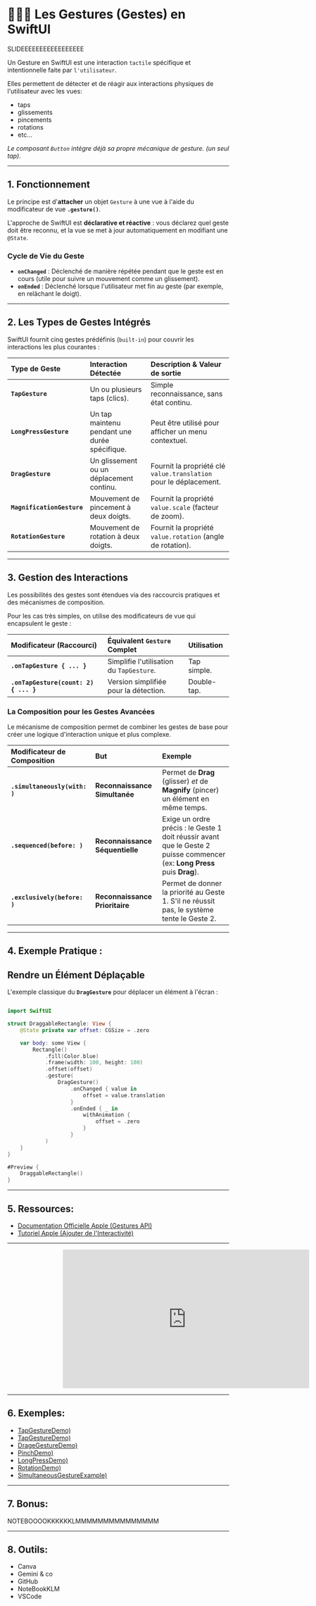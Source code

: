 # 📱👈🏻  Les Gestures (Gestes) en SwiftUI
SLIDEEEEEEEEEEEEEEEEE

Un Gesture en SwiftUI est une interaction `tactile` spécifique et intentionnelle faite par `l'utilisateur`.  

Elles permettent de détecter et de réagir aux interactions physiques de l'utilisateur avec les vues:  
- taps
- glissements
- pincements
- rotations
- etc...

*Le composant `Button` intègre déjà sa propre mécanique de gesture. (un seul tap)*.  

---

## 1. Fonctionnement
Le principe est d'**attacher** un objet `Gesture` à une vue à l'aide du modificateur de vue **`.gesture()`**.

L'approche de SwiftUI est **déclarative et réactive** : vous déclarez quel geste doit être reconnu, et la vue se met à jour automatiquement en modifiant une `@State`.

### Cycle de Vie du Geste
* **`onChanged`** : Déclenché de manière répétée pendant que le geste est en cours (utile pour suivre un mouvement comme un glissement).
* **`onEnded`** : Déclenché lorsque l'utilisateur met fin au geste (par exemple, en relâchant le doigt).

---
## 2. Les Types de Gestes Intégrés

SwiftUI fournit cinq gestes prédéfinis (`built-in`) pour couvrir les interactions les plus courantes :

| Type de Geste | Interaction Détectée | Description & Valeur de sortie |
| :--- | :--- | :--- |
| **`TapGesture`** | Un ou plusieurs taps (clics). | Simple reconnaissance, sans état continu. |
| **`LongPressGesture`** | Un tap maintenu pendant une durée spécifique. | Peut être utilisé pour afficher un menu contextuel. |
| **`DragGesture`** | Un glissement ou un déplacement continu. | Fournit la propriété clé `value.translation` pour le déplacement. |
| **`MagnificationGesture`** | Mouvement de pincement à deux doigts. | Fournit la propriété `value.scale` (facteur de zoom). |
| **`RotationGesture`** | Mouvement de rotation à deux doigts. | Fournit la propriété `value.rotation` (angle de rotation). |

---

## 3. Gestion des Interactions
Les possibilités des gestes sont étendues via des raccourcis pratiques et des mécanismes de composition.  

Pour les cas très simples, on utilise des modificateurs de vue qui encapsulent le geste :  

| Modificateur (Raccourci) | Équivalent `Gesture` Complet | Utilisation |
| :--- | :--- | :--- |
| **`.onTapGesture { ... }`** | Simplifie l'utilisation du `TapGesture`. | Tap simple. |
| **`.onTapGesture(count: 2) { ... }`** | Version simplifiée pour la détection. | Double-tap. |

### La Composition pour les Gestes Avancées
Le mécanisme de composition permet de combiner les gestes de base pour créer une logique d'interaction unique et plus complexe.

| Modificateur de Composition | But | Exemple |
| :--- | :--- | :--- |
| **`.simultaneously(with: )`** | **Reconnaissance Simultanée** | Permet de **Drag** (glisser) *et* de **Magnify** (pincer) un élément en même temps. |
| **`.sequenced(before: )`** | **Reconnaissance Séquentielle** | Exige un ordre précis : le Geste 1 doit réussir avant que le Geste 2 puisse commencer (ex: **Long Press** puis **Drag**). |
| **`.exclusively(before: )`** | **Reconnaissance Prioritaire** | Permet de donner la priorité au Geste 1. S'il ne réussit pas, le système tente le Geste 2. |

---

## 4. Exemple Pratique : 
## Rendre un Élément Déplaçable
L'exemple classique du **`DragGesture`** pour déplacer un élément à l'écran :

```swift

import SwiftUI

struct DraggableRectangle: View {
    @State private var offset: CGSize = .zero

    var body: some View {
        Rectangle()
            .fill(Color.blue)
            .frame(width: 100, height: 100)
            .offset(offset)
            .gesture(
                DragGesture()
                    .onChanged { value in
                        offset = value.translation
                    }
                    .onEnded { _ in
                        withAnimation {
                            offset = .zero 
                        }
                    }
            )
    }
}

#Preview {
    DraggableRectangle()
}

```

---

## 5. Ressources: 
- [Documentation Officielle Apple (Gestures API)](https://developer.apple.com/documentation/swiftui/gestures)  
- [Tutoriel Apple (Ajouter de l'Interactivité)](https://developer.apple.com/documentation/swiftui/adding-interactivity-with-gestures)  

---

<iframe style="margin:0 25% 0 25%" width="560" height="315" src="https://www.youtube.com/embed/Kl_3xrZBEFY?si=672qP1lRQ8g4FysF&t=42" title="YouTube video player" frameborder="0" allow="accelerometer; autoplay; clipboard-write; encrypted-media; gyroscope; picture-in-picture; web-share" referrerpolicy="strict-origin-when-cross-origin" allowfullscreen></iframe>

---

## 6. Exemples:
- [TapGestureDemo)](/pages/TapGestureDemo)  
- [TapGestureDemo)](https://flourdau.github.io/GestureSwiftUI/pages/TapGestureDemo)  
- [DrageGestureDemo)](https://flourdau.github.io/GestureSwiftUI/pages/DrageGestureDemo)  
- [PinchDemo)](https://flourdau.github.io/GestureSwiftUI/pages/PinchDemo)  
- [LongPressDemo)](https://flourdau.github.io/GestureSwiftUI/pages/LongPressDemo)  
- [RotationDemo)](https://flourdau.github.io/GestureSwiftUI/pages/RotationDemo)  
- [SimultaneousGestureExample)](https://flourdau.github.io/GestureSwiftUI/pages/SimultaneousGestureExample)  

---

## 7. Bonus:
NOTEBOOOOKKKKKKLMMMMMMMMMMMMMMM

---

## 8. Outils:
- Canva
- Gemini & co
- GitHub 
- NoteBookKLM
- VSCode 
